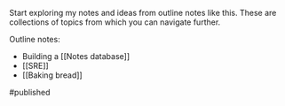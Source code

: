 Start exploring my notes and ideas from outline notes like this. These are collections of topics from which you can navigate further.

Outline notes:
- Building a [[Notes database]]
- [[SRE]]
- [[Baking bread]]

#published 
